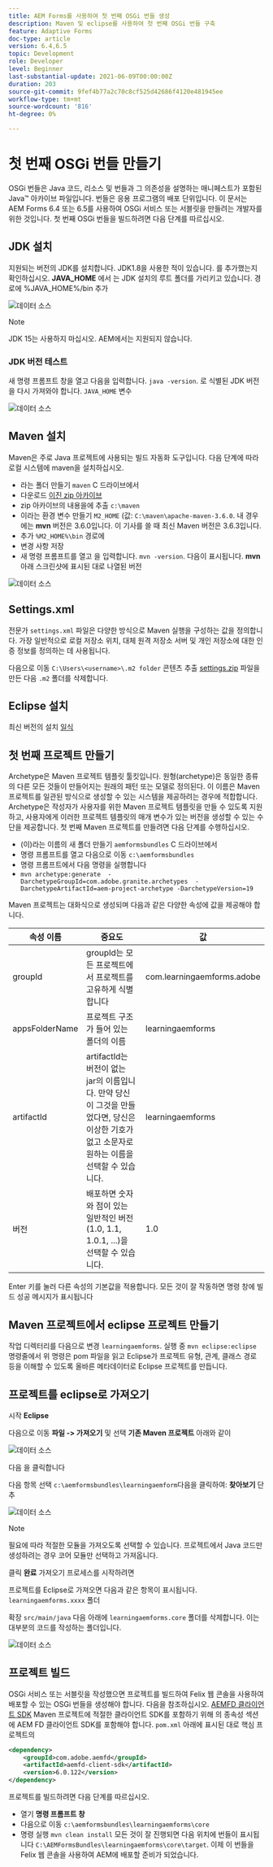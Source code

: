 ```yaml
---
title: AEM Forms를 사용하여 첫 번째 OSGi 번들 생성
description: Maven 및 eclipse를 사용하여 첫 번째 OSGi 번들 구축
feature: Adaptive Forms
doc-type: article
version: 6.4,6.5
topic: Development
role: Developer
level: Beginner
last-substantial-update: 2021-06-09T00:00:00Z
duration: 203
source-git-commit: 9fef4b77a2c70c8cf525d42686f4120e481945ee
workflow-type: tm+mt
source-wordcount: '816'
ht-degree: 0%

---
```



# 첫 번째 OSGi 번들 만들기

OSGi 번들은 Java 코드, 리소스 및 번들과 그 의존성을 설명하는 매니페스트가 포함된 Java™ 아카이브 파일입니다. 번들은 응용 프로그램의 배포 단위입니다. 이 문서는 AEM Forms 6.4 또는 6.5를 사용하여 OSGi 서비스 또는 서블릿을 만들려는 개발자를 위한 것입니다. 첫 번째 OSGi 번들을 빌드하려면 다음 단계를 따르십시오.


## JDK 설치

지원되는 버전의 JDK를 설치합니다. JDK1.8을 사용한 적이 있습니다. 를 추가했는지 확인하십시오. **JAVA_HOME** 에서 는 JDK 설치의 루트 폴더를 가리키고 있습니다.
경로에 %JAVA_HOME%/bin 추가

![데이터 소스](assets/java-home.JPG)

>[!NOTE]
> JDK 15는 사용하지 마십시오. AEM에서는 지원되지 않습니다.

### JDK 버전 테스트

새 명령 프롬프트 창을 열고 다음을 입력합니다. `java -version`. 로 식별된 JDK 버전을 다시 가져와야 합니다. `JAVA_HOME` 변수

![데이터 소스](assets/java-version.JPG)

## Maven 설치

Maven은 주로 Java 프로젝트에 사용되는 빌드 자동화 도구입니다. 다음 단계에 따라 로컬 시스템에 maven을 설치하십시오.

* 라는 폴더 만들기 `maven` C 드라이브에서
* 다운로드 [이진 zip 아카이브](http://maven.apache.org/download.cgi)
* zip 아카이브의 내용을에 추출 `c:\maven`
* 이라는 환경 변수 만들기 `M2_HOME` (값: `C:\maven\apache-maven-3.6.0`. 내 경우에는 **mvn** 버전은 3.6.0입니다. 이 기사를 쓸 때 최신 Maven 버전은 3.6.3입니다.
* 추가 `%M2_HOME%\bin` 경로에
* 변경 사항 저장
* 새 명령 프롬프트를 열고 을 입력합니다. `mvn -version`. 다음이 표시됩니다. **mvn** 아래 스크린샷에 표시된 대로 나열된 버전

![데이터 소스](assets/mvn-version.JPG)

## Settings.xml

전문가 `settings.xml` 파일은 다양한 방식으로 Maven 실행을 구성하는 값을 정의합니다. 가장 일반적으로 로컬 저장소 위치, 대체 원격 저장소 서버 및 개인 저장소에 대한 인증 정보를 정의하는 데 사용됩니다.

다음으로 이동 `C:\Users\<username>\.m2 folder`
콘텐츠 추출 [settings.zip](assets/settings.zip) 파일을 만든 다음 `.m2` 폴더를 삭제합니다.

## Eclipse 설치

최신 버전의 설치 [일식](https://www.eclipse.org/downloads/)

## 첫 번째 프로젝트 만들기

Archetype은 Maven 프로젝트 템플릿 툴킷입니다. 원형(archetype)은 동일한 종류의 다른 모든 것들이 만들어지는 원래의 패턴 또는 모델로 정의된다. 이 이름은 Maven 프로젝트를 일관된 방식으로 생성할 수 있는 시스템을 제공하려는 경우에 적합합니다. Archetype은 작성자가 사용자를 위한 Maven 프로젝트 템플릿을 만들 수 있도록 지원하고, 사용자에게 이러한 프로젝트 템플릿의 매개 변수가 있는 버전을 생성할 수 있는 수단을 제공합니다.
첫 번째 Maven 프로젝트를 만들려면 다음 단계를 수행하십시오.

* (이)라는 이름의 새 폴더 만들기 `aemformsbundles` C 드라이브에서
* 명령 프롬프트를 열고 다음으로 이동 `c:\aemformsbundles`
* 명령 프롬프트에서 다음 명령을 실행합니다
* `mvn archetype:generate  -DarchetypeGroupId=com.adobe.granite.archetypes  -DarchetypeArtifactId=aem-project-archetype -DarchetypeVersion=19`

Maven 프로젝트는 대화식으로 생성되며 다음과 같은 다양한 속성에 값을 제공해야 합니다.

| 속성 이름 | 중요도 | 값 |
|------------------------|---------------------------------------|---------------------|
| groupId | groupId는 모든 프로젝트에서 프로젝트를 고유하게 식별합니다 | com.learningaemforms.adobe |
| appsFolderName | 프로젝트 구조가 들어 있는 폴더의 이름 | learningaemforms |
| artifactId | artifactId는 버전이 없는 jar의 이름입니다. 만약 당신이 그것을 만들었다면, 당신은 이상한 기호가 없고 소문자로 원하는 이름을 선택할 수 있습니다. | learningaemforms |
| 버전 | 배포하면 숫자와 점이 있는 일반적인 버전(1.0, 1.1, 1.0.1, ...)을 선택할 수 있습니다. | 1.0 |

Enter 키를 눌러 다른 속성의 기본값을 적용합니다.
모든 것이 잘 작동하면 명령 창에 빌드 성공 메시지가 표시됩니다

## Maven 프로젝트에서 eclipse 프로젝트 만들기

작업 디렉터리를 다음으로 변경 `learningaemforms`.
실행 중 `mvn eclipse:eclipse` 명령줄에서 위 명령은 pom 파일을 읽고 Eclipse가 프로젝트 유형, 관계, 클래스 경로 등을 이해할 수 있도록 올바른 메타데이터로 Eclipse 프로젝트를 만듭니다.

## 프로젝트를 eclipse로 가져오기

시작 **Eclipse**

다음으로 이동 **파일 -> 가져오기** 및 선택 **기존 Maven 프로젝트** 아래와 같이

![데이터 소스](assets/import-mvn-project.JPG)

다음 을 클릭합니다

다음 항목 선택 `c:\aemformsbundles\learningaemform`다음을 클릭하여: **찾아보기** 단추

![데이터 소스](assets/select-mvn-project.JPG)

>[!NOTE]
>필요에 따라 적절한 모듈을 가져오도록 선택할 수 있습니다. 프로젝트에서 Java 코드만 생성하려는 경우 코어 모듈만 선택하고 가져옵니다.

클릭 **완료** 가져오기 프로세스를 시작하려면

프로젝트를 Eclipse로 가져오면 다음과 같은 항목이 표시됩니다. `learningaemforms.xxxx` 폴더

확장 `src/main/java` 다음 아래에 `learningaemforms.core` 폴더를 삭제합니다. 이는 대부분의 코드를 작성하는 폴더입니다.

![데이터 소스](assets/learning-core.JPG)

## 프로젝트 빌드

OSGi 서비스 또는 서블릿을 작성했으면 프로젝트를 빌드하여 Felix 웹 콘솔을 사용하여 배포할 수 있는 OSGi 번들을 생성해야 합니다. 다음을 참조하십시오. [AEMFD 클라이언트 SDK](https://repo.adobe.com/nexus/content/repositories/public/com/adobe/aemfd/aemfd-client-sdk/) Maven 프로젝트에 적절한 클라이언트 SDK를 포함하기 위해 의 종속성 섹션에 AEM FD 클라이언트 SDK를 포함해야 합니다. `pom.xml` 아래에 표시된 대로 핵심 프로젝트의

```xml
<dependency>
    <groupId>com.adobe.aemfd</groupId>
    <artifactId>aemfd-client-sdk</artifactId>
    <version>6.0.122</version>
</dependency>
```

프로젝트를 빌드하려면 다음 단계를 따르십시오.

* 열기 **명령 프롬프트 창**
* 다음으로 이동 `c:\aemformsbundles\learningaemforms\core`
* 명령 실행 `mvn clean install`
모든 것이 잘 진행되면 다음 위치에 번들이 표시됩니다 `C:\AEMFormsBundles\learningaemforms\core\target`. 이제 이 번들을 Felix 웹 콘솔을 사용하여 AEM에 배포할 준비가 되었습니다.
